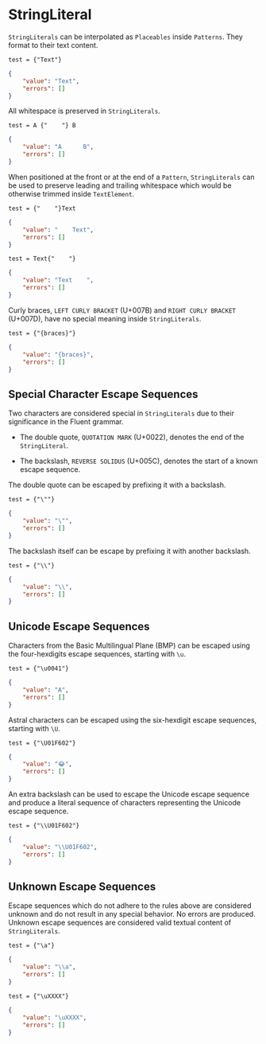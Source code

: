 # StringLiteral

`StringLiterals` can be interpolated as `Placeables` inside `Patterns`. They
format to their text content.

```properties
test = {"Text"}
```
```json
{
    "value": "Text",
    "errors": []
}
```

All whitespace is preserved in `StringLiterals`.

```properties
test = A {"    "} B
```
```json
{
    "value": "A      B",
    "errors": []
}
```

When positioned at the front or at the end of a `Pattern`, `StringLiterals`
can be used to preserve leading and trailing whitespace which would be
otherwise trimmed inside `TextElement`.

```properties
test = {"    "}Text
```
```json
{
    "value": "    Text",
    "errors": []
}
```

```properties
test = Text{"    "}
```
```json
{
    "value": "Text    ",
    "errors": []
}
```

Curly braces, `LEFT CURLY BRACKET` (U+007B) and `RIGHT CURLY BRACKET` (U+007D), have no special meaning inside `StringLiterals`.

```properties
test = {"{braces}"}
```
```json
{
    "value": "{braces}",
    "errors": []
}
```


## Special Character Escape Sequences

Two characters are considered special in `StringLiterals` due to their
significance in the Fluent grammar.

- The double quote, `QUOTATION MARK` (U+0022), denotes the end of the
`StringLiteral`.

- The backslash, `REVERSE SOLIDUS` (U+005C), denotes the start of a known
escape sequence.

The double quote can be escaped by prefixing it with a backslash.

```properties
test = {"\""}
```
```json
{
    "value": "\"",
    "errors": []
}
```

The backslash itself can be escape by prefixing it with another backslash.

```properties
test = {"\\"}
```
```json
{
    "value": "\\",
    "errors": []
}
```

## Unicode Escape Sequences

Characters from the Basic Multilingual Plane (BMP) can be escaped using the
four-hexdigits escape sequences, starting with `\u`.

```properties
test = {"\u0041"}
```
```json
{
    "value": "A",
    "errors": []
}
```

Astral characters can be escaped using the six-hexdigit escape sequences,
starting with `\U`.

```properties
test = {"\U01F602"}
```
```json
{
    "value": "😂",
    "errors": []
}
```

An extra backslash can be used to escape the Unicode escape sequence and
produce a literal sequence of characters representing the Unicode escape
sequence.

```properties
test = {"\\U01F602"}
```
```json
{
    "value": "\\U01F602",
    "errors": []
}
```

## Unknown Escape Sequences

Escape sequences which do not adhere to the rules above are considered
unknown and do not result in any special behavior. No errors are produced.
Unknown escape sequences are considered valid textual content of
`StringLiterals`.

```properties
test = {"\a"}
```
```json
{
    "value": "\\a",
    "errors": []
}
```

```properties
test = {"\uXXXX"}
```
```json
{
    "value": "\uXXXX",
    "errors": []
}
```
